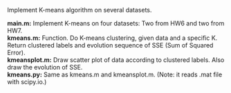Implement K-means algorithm on several datasets.

**main.m:** Implement K-means on four datasets: Two from HW6 and two from HW7.  
**kmeans.m:** Function. Do K-means clustering, given data and a specific K. Return clustered labels and evolution sequence of SSE (Sum of Squared Error).  
**kmeansplot.m:** Draw scatter plot of data according to clustered labels. Also draw the evolution of SSE.  
**kmeans.py:** Same as kmeans.m and kmeansplot.m. (Note: it reads .mat file with scipy.io.)
